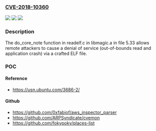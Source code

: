 ### [CVE-2018-10360](https://cve.mitre.org/cgi-bin/cvename.cgi?name=CVE-2018-10360)
![](https://img.shields.io/static/v1?label=Product&message=n%2Fa&color=blue)
![](https://img.shields.io/static/v1?label=Version&message=n%2Fa&color=blue)
![](https://img.shields.io/static/v1?label=Vulnerability&message=n%2Fa&color=brighgreen)

### Description

The do_core_note function in readelf.c in libmagic.a in file 5.33 allows remote attackers to cause a denial of service (out-of-bounds read and application crash) via a crafted ELF file.

### POC

#### Reference
- https://usn.ubuntu.com/3686-2/

#### Github
- https://github.com/0xfabiof/aws_inspector_parser
- https://github.com/ARPSyndicate/cvemon
- https://github.com/fokypoky/places-list

